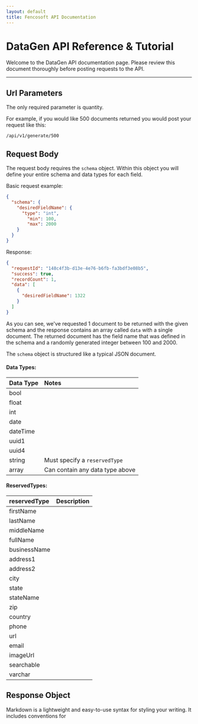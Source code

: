 ```yaml
---
layout: default
title: Fencosoft API Documentation
---
```

# DataGen API Reference & Tutorial

Welcome to the DataGen API documentation page. 
Please review this document thoroughly before posting requests to the API.

* * *
## Url Parameters
The only required parameter is quantity.

For example, if you would like 500 documents returned you would post your request like this:

```
/api/v1/generate/500
```


## Request Body
The request body requires the `schema` object.
Within this object you will define your entire schema and data types for each field.

Basic request example:
```json
{
  "schema": {
    "desiredFieldName": {
      "type": "int",
        "min": 100,
        "max": 2000
	}
  }
}
```
Response:
```json
{
  "requestId": "148c4f3b-d13e-4e76-b6fb-fa3bdf3e08b5",
  "success": true,
  "recordCount": 1,
  "data": [
    {
      "desiredFieldName": 1322
    }
  ]
}
```

As you can see, we've requested 1 document to be returned with the given schema and the response contains an array called `data`
with a single document. The returned document has the field name that was defined in the schema and a randomly generated integer between 100 and 2000.

The `schema` object is structured like a typical JSON document.

#### Data Types:

| Data Type | Notes                           |
|:----------|:--------------------------------|
| bool      |                                 |
| float     |                                 |
| int       |                                 |
| date      |                                 |
| dateTime  |                                 |
| uuid1     |                                 |
| uuid4     |                                 |
| string    | Must specify a `reservedType`   |
| array     | Can contain any data type above |

#### ReservedTypes:

| reservedType | Description                        |
|:-------------|:-----------------------------------|
| firstName    |                                    |
| lastName     |                                    |
| middleName   |                                    |
| fullName     |                                    |
| businessName |                                    |
| address1     |                                    |
| address2     |                                    |
| city         |                                    |
| state        |                                    |
| stateName    |                                    |
| zip          |                                    |
| country      |                                    |
| phone        |                                    |
| url          |                                    |
| email        |                                    |
| imageUrl     |                                    |
| searchable   |                                    |
| varchar      |                                    |


## Response Object

Markdown is a lightweight and easy-to-use syntax for styling your writing. It includes conventions for

